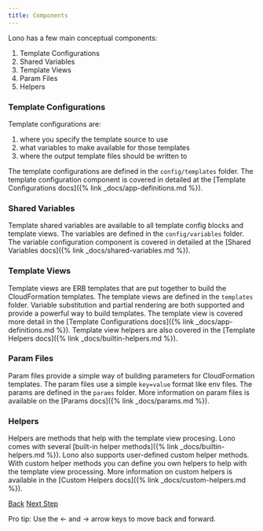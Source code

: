 ```yaml
---
title: Components
---
```


Lono has a few main conceptual components:

1. Template Configurations
2. Shared Variables
3. Template Views
4. Param Files
5. Helpers

### Template Configurations

Template configurations are:

1. where you specify the template source to use
2. what variables to make available for those templates
3. where the output template files should be written to

The template configurations are defined in the `config/templates` folder.  The template configuration component is covered in detailed at the [Template Configurations docs]({% link _docs/app-definitions.md %}).

### Shared Variables

Template shared variables are available to all template config blocks and template views.  The variables are defined in the `config/variables` folder.  The variable configuration component is covered in detailed at the [Shared Variables docs]({% link _docs/shared-variables.md %}).

### Template Views

Template views are ERB templates that are put together to build the CloudFormation templates. The template views are defined in the `templates` folder.  Variable substitution and partial rendering are both supported and provide a powerful way to build templates.  The template view is covered more detail in the [Template Configurations docs]({% link _docs/app-definitions.md %}).  Template view helpers are also covered in the [Template Helpers docs]({% link _docs/builtin-helpers.md %}).

### Param Files

Param files provide a simple way of building parameters for CloudFormation templates. The param files use a simple `key=value` format like env files. The params are defined in the `params` folder.  More information on param files is available on the [Params docs]({% link _docs/params.md %}).

### Helpers

Helpers are methods that help with the template view procesing. Lono comes with several [built-in helper methods]({% link _docs/builtin-helpers.md %}).  Lono also supports user-defined custom helper methods. With custom helper methods you can define you own helpers to help with the template view processing. More information on custom helpers is available in the [Custom Helpers docs]({% link _docs/custom-helpers.md %}).

<a id="prev" class="btn btn-basic" href="{% link _docs/docs-start.md %}">Back</a>
<a id="next" class="btn btn-primary" href="{% link _docs/directory-structure.md %}">Next Step</a>
<p class="keyboard-tip">Pro tip: Use the <- and -> arrow keys to move back and forward.</p>
